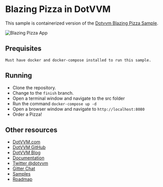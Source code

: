 # Blazing Pizza in DotVVM

This sample is containerized version of the [Dotvvm Blazing Pizza Sample](https://github.com/riganti/dotvvm-samples-blazingpizza). 

![Blazing Pizza App](https://res.cloudinary.com/vnwonah/image/upload/v1589973590/Screenshot_1_n8t4nc.png)

## Prequisites

    Must have docker and docker-compose installed to run this sample.

## Running 

- Clone the repository.
- Change to the `finish` branch.
- Open a terminal window and navigate to the src folder
- Run the command `docker-compose up -d `
- Open a browser window and navigate to `http://localhost:8080`
- Order a Pizza!

## Other resources

* [DotVVM.com](https://www.dotvvm.com)
* [DotVVM GitHub](https://github.com/riganti/dotvvm)
* [DotVVM Blog](https://www.dotvvm.com/blog)
* [Documentation](https://www.dotvvm.com/docs)
* [Twitter @dotvvm](https://twitter.com/dotvvm)
* [Gitter Chat](https://gitter.im/riganti/dotvvm)
* [Samples](https://github.com/search?q=topic%3Adotvvm-sample+org%3Ariganti&type=Repositories)
* [Roadmap](https://github.com/riganti/dotvvm/blob/master/roadmap.md)

